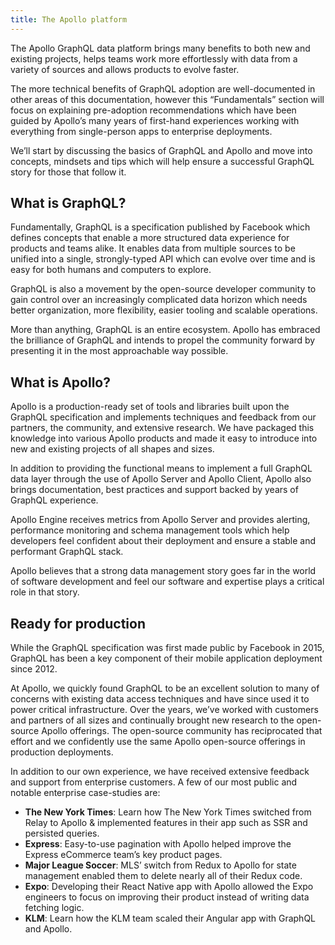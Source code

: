 ```yaml
---
title: The Apollo platform
---
```


The Apollo GraphQL data platform brings many benefits to both new and existing projects, helps teams work more effortlessly with data from a variety of sources and allows products to evolve faster.

The more technical benefits of GraphQL adoption are well-documented in other areas of this documentation, however this “Fundamentals” section will focus on explaining pre-adoption recommendations which have been guided by Apollo’s many years of first-hand experiences working with everything from single-person apps to enterprise deployments.

We’ll start by discussing the basics of GraphQL and Apollo and move into concepts, mindsets and tips which will help ensure a successful GraphQL story for those that follow it.

## What is GraphQL?

Fundamentally, GraphQL is a specification published by Facebook which defines concepts that enable a more structured data experience for products and teams alike.  It enables data from multiple sources to be unified into a single, strongly-typed API which can evolve over time and is easy for both humans and computers to explore.

GraphQL is also a movement by the open-source developer community to gain control over an increasingly complicated data horizon which needs better organization, more flexibility, easier tooling and scalable operations.

More than anything, GraphQL is an entire ecosystem.  Apollo has embraced the brilliance of GraphQL and intends to propel the community forward by presenting it in the most approachable way possible.

## What is Apollo?

Apollo is a production-ready set of tools and libraries built upon the GraphQL specification and implements techniques and feedback from our partners, the community, and extensive research.  We have packaged this knowledge into various Apollo products and made it easy to introduce into new and existing projects of all shapes and sizes.

In addition to providing the functional means to implement a full GraphQL data layer through the use of Apollo Server and Apollo Client, Apollo also brings documentation, best practices and support backed by years of GraphQL experience.

Apollo Engine receives metrics from Apollo Server and provides alerting, performance monitoring and schema management tools which help developers feel confident about their deployment and ensure a stable and performant GraphQL stack.

Apollo believes that a strong data management story goes far in the world of software development and feel our software and expertise plays a critical role in that story.

## Ready for production

While the GraphQL specification was first made public by Facebook in 2015, GraphQL has been a key component of their mobile application deployment since 2012.

At Apollo, we quickly found GraphQL to be an excellent solution to many of concerns with existing data access techniques and have since used it to power critical infrastructure.  Over the years, we’ve worked with customers and partners of all sizes and continually brought new research to the open-source Apollo offerings.  The open-source community has reciprocated that effort and we confidently use the same Apollo open-source offerings in production deployments.

In addition to our own experience, we have received extensive feedback and support from enterprise customers.  A few of our most public and notable enterprise case-studies are:

* **The New York Times**: Learn how The New York Times switched from Relay to Apollo & implemented features in their app such as SSR and persisted queries.
* **Express**: Easy-to-use pagination with Apollo helped improve the Express eCommerce team’s key product pages.
* **Major League Soccer**: MLS’ switch from Redux to Apollo for state management enabled them to delete nearly all of their Redux code.
* **Expo**: Developing their React Native app with Apollo allowed the Expo engineers to focus on improving their product instead of writing data fetching logic.
* **KLM**: Learn how the KLM team scaled their Angular app with GraphQL and Apollo.


